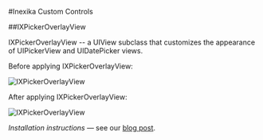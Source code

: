 #Inexika Custom Controls

##IXPickerOverlayView

IXPickerOverlayView -- a UIView subclass that customizes the appearance of UIPickerView and UIDatePicker views.

Before applying IXPickerOverlayView:

![IXPickerOverlayView](http://downloads.inexika.com/appledev/Public/UIDatePicker-preview.png)

After applying IXPickerOverlayView:

![IXPickerOverlayView](http://downloads.inexika.com/appledev/Public/IXPickerOverlayView-preview.png)

*Installation instructions* — see our [blog post](http://www.inexika.com/blog/Customizing-UIPickerView-UIDatePicker "I want it!").
